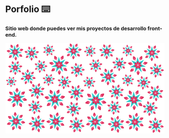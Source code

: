 # Porfolio  ⌨️


### Sitio web donde puedes ver mis proyectos de desarrollo **front-end**.

![Muestra del portfolio](https://raw.githubusercontent.com/eva-lm/Portfolio_Front-end/master/src/images/bg-pc.png)


